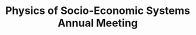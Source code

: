 ---
dateStart: 2009-03-22
dateEnd: 2009-03-27
title: "Physics of Socio-Economic Systems Annual Meeting"
venue: "German Physical Society"
organizer: Dirk Helbing
credit: "Places & Spaces"
city: Dresden
state:
country: Germany
pdfLink:
venueImages:
 - sm: image01.sm.jpg
   lg: image01.lg.jpg
 - sm: image02.sm.jpg
   lg: image02.lg.jpg
 - sm: image03.sm.jpg
   lg: image03.lg.jpg
---